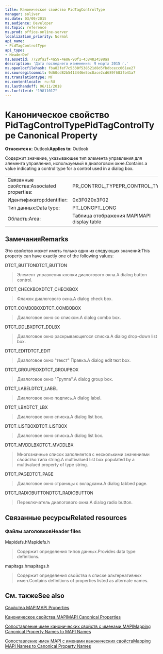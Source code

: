 ```yaml
---
title: Каноническое свойство PidTagControlType
manager: soliver
ms.date: 03/09/2015
ms.audience: Developer
ms.topic: reference
ms.prod: office-online-server
localization_priority: Normal
api_name:
- PidTagControlType
api_type:
- HeaderDef
ms.assetid: 7728fa2f-4a59-4e86-90f1-4384824598aa
description: 'Дата последнего изменения: 9 марта 2015 г.'
ms.openlocfilehash: fba82fef7c5330f538521d8d5fbdbcecc061ee27
ms.sourcegitcommit: 9d60cd82b5413446e5bc8ace2cd689f683fb41a7
ms.translationtype: MT
ms.contentlocale: ru-RU
ms.lasthandoff: 06/11/2018
ms.locfileid: "19811017"
---
```

# <a name="pidtagcontroltype-canonical-property"></a><span data-ttu-id="34758-103">Каноническое свойство PidTagControlType</span><span class="sxs-lookup"><span data-stu-id="34758-103">PidTagControlType Canonical Property</span></span>

  
  
<span data-ttu-id="34758-104">**Относится к**: Outlook</span><span class="sxs-lookup"><span data-stu-id="34758-104">**Applies to**: Outlook</span></span> 
  
<span data-ttu-id="34758-105">Содержит значение, указывающее тип элемента управления для элемента управления, используемый в диалоговом окне.</span><span class="sxs-lookup"><span data-stu-id="34758-105">Contains a value indicating a control type for a control used in a dialog box.</span></span> 
  
|||
|:-----|:-----|
|<span data-ttu-id="34758-106">Связанные свойства:</span><span class="sxs-lookup"><span data-stu-id="34758-106">Associated properties:</span></span>  <br/> |<span data-ttu-id="34758-107">PR_CONTROL_TYPE</span><span class="sxs-lookup"><span data-stu-id="34758-107">PR_CONTROL_TYPE</span></span>  <br/> |
|<span data-ttu-id="34758-108">Идентификатор:</span><span class="sxs-lookup"><span data-stu-id="34758-108">Identifier:</span></span>  <br/> |<span data-ttu-id="34758-109">0x3F02</span><span class="sxs-lookup"><span data-stu-id="34758-109">0x3F02</span></span>  <br/> |
|<span data-ttu-id="34758-110">Тип данных:</span><span class="sxs-lookup"><span data-stu-id="34758-110">Data type:</span></span>  <br/> |<span data-ttu-id="34758-111">PT_LONG</span><span class="sxs-lookup"><span data-stu-id="34758-111">PT_LONG</span></span>  <br/> |
|<span data-ttu-id="34758-112">Область:</span><span class="sxs-lookup"><span data-stu-id="34758-112">Area:</span></span>  <br/> |<span data-ttu-id="34758-113">Таблица отображения MAPI</span><span class="sxs-lookup"><span data-stu-id="34758-113">MAPI display table</span></span>  <br/> |
   
## <a name="remarks"></a><span data-ttu-id="34758-114">Замечания</span><span class="sxs-lookup"><span data-stu-id="34758-114">Remarks</span></span>

<span data-ttu-id="34758-115">Это свойство может иметь только один из следующих значений:</span><span class="sxs-lookup"><span data-stu-id="34758-115">This property can have exactly one of the following values:</span></span>
  
<span data-ttu-id="34758-116">DTCT_BUTTON</span><span class="sxs-lookup"><span data-stu-id="34758-116">DTCT_BUTTON</span></span> 
  
> <span data-ttu-id="34758-117">Элемент управления кнопки диалогового окна.</span><span class="sxs-lookup"><span data-stu-id="34758-117">A dialog button control.</span></span>
    
<span data-ttu-id="34758-118">DTCT_CHECKBOX</span><span class="sxs-lookup"><span data-stu-id="34758-118">DTCT_CHECKBOX</span></span> 
  
> <span data-ttu-id="34758-119">Флажок диалогового окна.</span><span class="sxs-lookup"><span data-stu-id="34758-119">A dialog check box.</span></span>
    
<span data-ttu-id="34758-120">DTCT_COMBOBOX</span><span class="sxs-lookup"><span data-stu-id="34758-120">DTCT_COMBOBOX</span></span> 
  
> <span data-ttu-id="34758-121">Диалоговое окно со списком.</span><span class="sxs-lookup"><span data-stu-id="34758-121">A dialog combo box.</span></span>
    
<span data-ttu-id="34758-122">DTCT_DDLBX</span><span class="sxs-lookup"><span data-stu-id="34758-122">DTCT_DDLBX</span></span> 
  
> <span data-ttu-id="34758-123">Диалоговое окно раскрывающегося списка.</span><span class="sxs-lookup"><span data-stu-id="34758-123">A dialog drop-down list box.</span></span>
    
<span data-ttu-id="34758-124">DTCT_EDIT</span><span class="sxs-lookup"><span data-stu-id="34758-124">DTCT_EDIT</span></span> 
  
> <span data-ttu-id="34758-125">Диалоговое окно "текст" Правка.</span><span class="sxs-lookup"><span data-stu-id="34758-125">A dialog edit text box.</span></span>
    
<span data-ttu-id="34758-126">DTCT_GROUPBOX</span><span class="sxs-lookup"><span data-stu-id="34758-126">DTCT_GROUPBOX</span></span> 
  
> <span data-ttu-id="34758-127">Диалоговое окно "Группа".</span><span class="sxs-lookup"><span data-stu-id="34758-127">A dialog group box.</span></span>
    
<span data-ttu-id="34758-128">DTCT_LABEL</span><span class="sxs-lookup"><span data-stu-id="34758-128">DTCT_LABEL</span></span> 
  
> <span data-ttu-id="34758-129">Диалоговое окно подпись.</span><span class="sxs-lookup"><span data-stu-id="34758-129">A dialog label.</span></span>
    
<span data-ttu-id="34758-130">DTCT_LBX</span><span class="sxs-lookup"><span data-stu-id="34758-130">DTCT_LBX</span></span> 
  
> <span data-ttu-id="34758-131">Диалоговое окно списка.</span><span class="sxs-lookup"><span data-stu-id="34758-131">A dialog list box.</span></span>
    
<span data-ttu-id="34758-132">DTCT_LISTBOX</span><span class="sxs-lookup"><span data-stu-id="34758-132">DTCT_LISTBOX</span></span> 
  
> <span data-ttu-id="34758-133">Диалоговое окно списка.</span><span class="sxs-lookup"><span data-stu-id="34758-133">A dialog list box.</span></span>
    
<span data-ttu-id="34758-134">DTCT_MVDDLBX</span><span class="sxs-lookup"><span data-stu-id="34758-134">DTCT_MVDDLBX</span></span> 
  
> <span data-ttu-id="34758-135">Многозначные список заполняется с несколькими значениями свойство типа string.</span><span class="sxs-lookup"><span data-stu-id="34758-135">A multivalued list box populated by a multivalued property of type string.</span></span>
    
<span data-ttu-id="34758-136">DTCT_PAGE</span><span class="sxs-lookup"><span data-stu-id="34758-136">DTCT_PAGE</span></span> 
  
> <span data-ttu-id="34758-137">Диалоговое окно страницы с вкладками.</span><span class="sxs-lookup"><span data-stu-id="34758-137">A dialog tabbed page.</span></span>
    
<span data-ttu-id="34758-138">DTCT_RADIOBUTTON</span><span class="sxs-lookup"><span data-stu-id="34758-138">DTCT_RADIOBUTTON</span></span> 
  
> <span data-ttu-id="34758-139">Переключатель диалогового окна.</span><span class="sxs-lookup"><span data-stu-id="34758-139">A dialog radio button.</span></span>
    
## <a name="related-resources"></a><span data-ttu-id="34758-140">Связанные ресурсы</span><span class="sxs-lookup"><span data-stu-id="34758-140">Related resources</span></span>

### <a name="header-files"></a><span data-ttu-id="34758-141">Файлы заголовков</span><span class="sxs-lookup"><span data-stu-id="34758-141">Header files</span></span>

<span data-ttu-id="34758-142">Mapidefs.h</span><span class="sxs-lookup"><span data-stu-id="34758-142">Mapidefs.h</span></span>
  
> <span data-ttu-id="34758-143">Содержит определения типов данных.</span><span class="sxs-lookup"><span data-stu-id="34758-143">Provides data type definitions.</span></span>
    
<span data-ttu-id="34758-144">mapitags.h</span><span class="sxs-lookup"><span data-stu-id="34758-144">mapitags.h</span></span>
  
> <span data-ttu-id="34758-145">Содержит определения свойства в списке альтернативных имен.</span><span class="sxs-lookup"><span data-stu-id="34758-145">Contains definitions of properties listed as alternate names.</span></span>
    
## <a name="see-also"></a><span data-ttu-id="34758-146">См. также</span><span class="sxs-lookup"><span data-stu-id="34758-146">See also</span></span>



[<span data-ttu-id="34758-147">Свойства MAPI</span><span class="sxs-lookup"><span data-stu-id="34758-147">MAPI Properties</span></span>](mapi-properties.md)
  
[<span data-ttu-id="34758-148">Каноническое свойства MAPI</span><span class="sxs-lookup"><span data-stu-id="34758-148">MAPI Canonical Properties</span></span>](mapi-canonical-properties.md)
  
[<span data-ttu-id="34758-149">Сопоставление имен канонических свойств с именами MAPI</span><span class="sxs-lookup"><span data-stu-id="34758-149">Mapping Canonical Property Names to MAPI Names</span></span>](mapping-canonical-property-names-to-mapi-names.md)
  
[<span data-ttu-id="34758-150">Сопоставление имен MAPI с именами канонических свойств</span><span class="sxs-lookup"><span data-stu-id="34758-150">Mapping MAPI Names to Canonical Property Names</span></span>](mapping-mapi-names-to-canonical-property-names.md)

